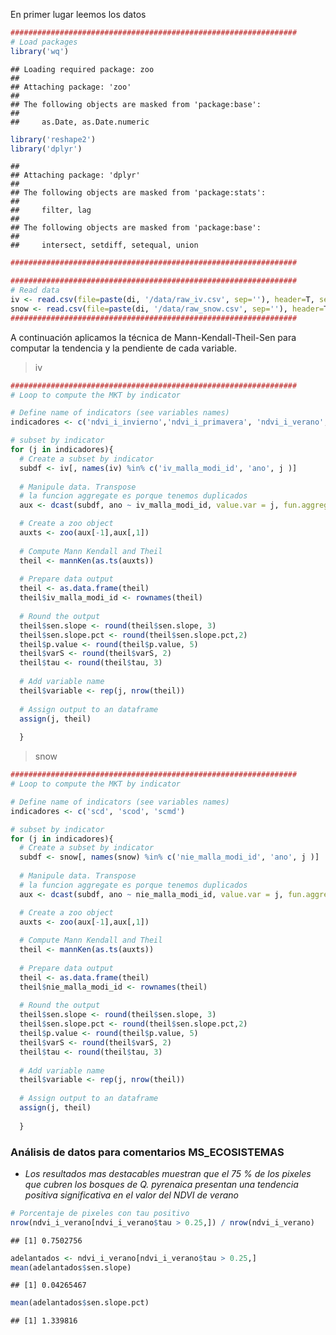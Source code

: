 En primer lugar leemos los datos

``` r
################################################################
# Load packages 
library('wq')
```

    ## Loading required package: zoo
    ## 
    ## Attaching package: 'zoo'
    ## 
    ## The following objects are masked from 'package:base':
    ## 
    ##     as.Date, as.Date.numeric

``` r
library('reshape2')
library('dplyr')
```

    ## 
    ## Attaching package: 'dplyr'
    ## 
    ## The following objects are masked from 'package:stats':
    ## 
    ##     filter, lag
    ## 
    ## The following objects are masked from 'package:base':
    ## 
    ##     intersect, setdiff, setequal, union

``` r
################################################################

################################################################
# Read data
iv <- read.csv(file=paste(di, '/data/raw_iv.csv', sep=''), header=T, sep=',')
snow <- read.csv(file=paste(di, '/data/raw_snow.csv', sep=''), header=T, sep=',')
################################################################
```

A continuación aplicamos la técnica de Mann-Kendall-Theil-Sen para computar la tendencia y la pendiente de cada variable.

> iv

``` r
################################################################
# Loop to compute the MKT by indicator

# Define name of indicators (see variables names)
indicadores <- c('ndvi_i_invierno','ndvi_i_primavera', 'ndvi_i_verano', 'ndvi_i_otono')

# subset by indicator
for (j in indicadores){ 
  # Create a subset by indicator
  subdf <- iv[, names(iv) %in% c('iv_malla_modi_id', 'ano', j )]
  
  # Manipule data. Transpose 
  # la funcion aggregate es porque tenemos duplicados 
  aux <- dcast(subdf, ano ~ iv_malla_modi_id, value.var = j, fun.aggregate = mean) 

  # Create a zoo object 
  auxts <- zoo(aux[-1],aux[,1])
  
  # Compute Mann Kendall and Theil 
  theil <- mannKen(as.ts(auxts))
  
  # Prepare data output
  theil <- as.data.frame(theil)
  theil$iv_malla_modi_id <- rownames(theil)
  
  # Round the output
  theil$sen.slope <- round(theil$sen.slope, 3)
  theil$sen.slope.pct <- round(theil$sen.slope.pct,2)
  theil$p.value <- round(theil$p.value, 5)
  theil$varS <- round(theil$varS, 2)
  theil$tau <- round(theil$tau, 3)
  
  # Add variable name 
  theil$variable <- rep(j, nrow(theil))
  
  # Assign output to an dataframe
  assign(j, theil)
  
  }
```

> snow

``` r
################################################################
# Loop to compute the MKT by indicator

# Define name of indicators (see variables names)
indicadores <- c('scd', 'scod', 'scmd')

# subset by indicator
for (j in indicadores){ 
  # Create a subset by indicator
  subdf <- snow[, names(snow) %in% c('nie_malla_modi_id', 'ano', j )]
  
  # Manipule data. Transpose 
  # la funcion aggregate es porque tenemos duplicados 
  aux <- dcast(subdf, ano ~ nie_malla_modi_id, value.var = j, fun.aggregate = mean) 

  # Create a zoo object 
  auxts <- zoo(aux[-1],aux[,1])
  
  # Compute Mann Kendall and Theil 
  theil <- mannKen(as.ts(auxts))
  
  # Prepare data output
  theil <- as.data.frame(theil)
  theil$nie_malla_modi_id <- rownames(theil)
  
  # Round the output
  theil$sen.slope <- round(theil$sen.slope, 3)
  theil$sen.slope.pct <- round(theil$sen.slope.pct,2)
  theil$p.value <- round(theil$p.value, 5)
  theil$varS <- round(theil$varS, 2)
  theil$tau <- round(theil$tau, 3)
  
  # Add variable name 
  theil$variable <- rep(j, nrow(theil))
  
  # Assign output to an dataframe
  assign(j, theil)
  
  }
```

### Análisis de datos para comentarios MS\_ECOSISTEMAS

-   *Los resultados mas destacables muestran que el 75 % de los pixeles que cubren los bosques de Q. pyrenaica presentan una tendencia positiva significativa en el valor del NDVI de verano*

``` r
# Porcentaje de pixeles con tau positivo  
nrow(ndvi_i_verano[ndvi_i_verano$tau > 0.25,]) / nrow(ndvi_i_verano)
```

    ## [1] 0.7502756

``` r
adelantados <- ndvi_i_verano[ndvi_i_verano$tau > 0.25,]
mean(adelantados$sen.slope)
```

    ## [1] 0.04265467

``` r
mean(adelantados$sen.slope.pct)
```

    ## [1] 1.339816
